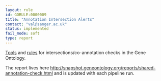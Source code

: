 ```yaml
---
layout: rule
id: GORULE:0000009
title: "Annotation Intersection Alerts"
contact: "val@sanger.ac.uk"
status: implemented
fail_mode: soft
type: report
---
```

[Tools](http://github.com/geneontology/shared-annotation-check) and [rules](https://github.com/geneontology/shared-annotation-check/blob/master/rules.txt) for intersections/co-annotation checks in the Gene Ontology.

The report lives here http://snapshot.geneontology.org/reports/shared-annotation-check.html and is updated with each pipeline run.

